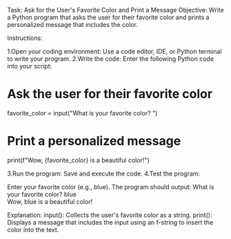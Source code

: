 Task: Ask for the User's Favorite Color and Print a Message
Objective: Write a Python program that asks the user for their favorite color and prints a personalized message that includes the color.

Instructions:

1.Open your coding environment: Use a code editor, IDE, or Python terminal to write your program.
2.Write the code: Enter the following Python code into your script:

# Ask the user for their favorite color
favorite_color = input("What is your favorite color? ")
# Print a personalized message
print(f"Wow, {favorite_color} is a beautiful color!")

3.Run the program: Save and execute the code.
4.Test the program:

Enter your favorite color (e.g., blue).
The program should output:
What is your favorite color? blue  
Wow, blue is a beautiful color!

Explanation:
input(): Collects the user's favorite color as a string.
print(): Displays a message that includes the input using an f-string to insert the color into the text.
